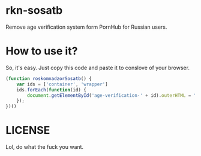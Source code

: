 # rkn-sosatb
Remove age verification system form PornHub for Russian users.

# How to use it?

So, it's easy. Just copy this code and paste it to conslove of your browser.

```js
(function roskomnadzorSosatb() {
    var ids = ['container', 'wrapper']
    ids.forEach(function(id) {
        document.getElementById('age-verification-' + id).outerHTML = "";
    });
})()
```

# LICENSE
Lol, do what the fuck you want.
